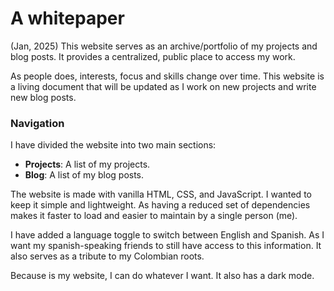 # A whitepaper

(Jan, 2025)
This website serves as an archive/portfolio of my projects and blog posts. It provides a centralized, public place to access my work. 

As people does, interests, focus and skills change over time. This website is a living document that will be updated as I work on new projects and write new blog posts.

### Navigation

I have divided the website into two main sections:

- **Projects**: A list of my projects.
- **Blog**: A list of my blog posts.

The website is made with vanilla HTML, CSS, and JavaScript. I wanted to keep it simple and lightweight. As having a reduced set of dependencies makes it faster to load and easier to maintain by a single person (me).


I have added a language toggle to switch between English and Spanish. As I want my spanish-speaking friends to still have access to this information. It also serves as a tribute to my Colombian roots.

Because is my website, I can do whatever I want. It also has a dark mode.
